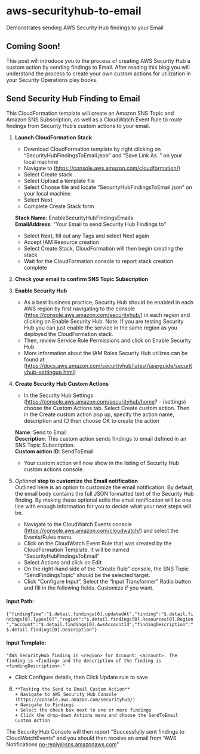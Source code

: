 # aws-securityhub-to-email
Demonstrates sending AWS Security Hub findings to your Email 

## Coming Soon!
This post will introduce you to the process of creating AWS Security Hub a custom action by sending findings to Email.  After reading this blog you will understand the process to create your own custom actions for utilization in your Security Operations play books.

## Send Security Hub Finding to Email
This CloudFormation template will create an Amazon SNS Topic and Amazon SNS Subscription, as well as a CloudWatch Event Rule to route findings from Security Hub’s custom actions to your email.

1.	**Launch CloudFormation Stack**
       + Download CloudFormation template by right clicking on “SecurityHubFindingsToEmail.json” and “Save Link As..” on your local machine
       + Navigate to (https://console.aws.amazon.com/cloudformation/)
       + Select Create stack
       + Select Upload a template file
       + Select Choose file and locate “SecurityHubFindingsToEmail.json” on your local machine
       + Select Next
       + Complete Create Stack form

      **Stack Name**:  EnableSecurityHubFindingsEmails  
      **EmailAddress**: "Your Email to send Security Hub Findings to"

     + Select Next, fill out any Tags and select Next again
     + Accept IAM Resource creation
     + Select Create Stack, CloudFormation will then begin creating the stack
     + Wait for the CloudFormation console to report stack creation complete

2.	**Check your email to confirm SNS Topic Subscription**  
3.	**Enable Security Hub** 
       + As a  best business practice, Security Hub should be enabled in each AWS region by first navigating to the console (https://console.aws.amazon.com/securityhub/) in each region and clicking on Enable Security Hub. Note: If you are testing Security Hub you can just enable the service in the same region as you deployed the CloudFormation stack.
       + Then, review Service Role Permissions and click on Enable Security Hub
       + More information about the IAM Roles Security Hub utilizes can be found at (https://docs.aws.amazon.com/securityhub/latest/userguide/securityhub-settingup.html)

4.	**Create Security Hub Custom Actions**
       + In the Security Hub Settings (https://console.aws.amazon.com/securityhub/home? - /settings) choose the Custom Actions tab. Select Create custom action. Then in the Create custom action pop up, specify the action name, description and ID then choose OK to create the action

      **Name**: Send to Email  
      **Description**: This custom action sends findings to email defined in an SNS Topic Subscription.  
      **Custom action ID**: SendToEmail

      + Your custom action will now show in the listing of Security Hub custom actions console.

5.	*Optional* **step to customize the Email notification**  
Outlined here is an option to customize the email notification. By default, the email body contains the full JSON formatted text of the Security Hub finding. By making these optional edits the email notification will be one line with enough information for you to decide what your next steps will be.
       - Navigate to the CloudWatch Events console (https://console.aws.amazon.com/cloudwatch/) and select the Events/Rules menu.
       - Click on the CloudWatch Event Rule that was created by the CloudFormation Template. It will be named “SecurityHubFindingsToEmail”
       - Select Actions and click on Edit
       - On the right-hand side of the “Create Rule” console, the SNS Topic “SendFindingsTopic” should be the selected target.
       - Click “Configure Input”, Select the “Input Transformer” Radio button and fill in the following fields. Customize if you want.

   #### Input Path:
```{"findingTime":"$.detail.findings[0].updatedAt","finding":"$.detail.findings[0].Types[0]","region":"$.detail.findings[0].Resources[0].Region","account":"$.detail.findings[0].AwsAccountId","findingDescription":"$.detail.findings[0].Description"}```
   #### Input Template:
 ```"AWS SecurityHub finding in <region> for Account: <account>. The finding is <finding> and the description of the finding is <findingDescription>."```
 
   - Click Configure details, then Click Update rule to save

6.     **Testing the Send to Email Custom Action**
       + Navigate to AWS Security Hub Console (https://console.aws.amazon.com/securityhub/)
       + Navigate to Findings
       + Select the check box next to one or more findings
       + Click the drop-down Actions menu and choose the SendToEmail Custom Action

The Security Hub Console will then report “Successfully sent findings to CloudWatchEvents” and you should then receive an email from “AWS Notifications no-reply@sns.amazonaws.com”

